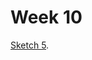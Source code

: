 # Week 10

[Sketch 5](https://kristinegudmundsen.github.io/CodeWords/SKO/Week_10/MajorProjectSketch05/).

